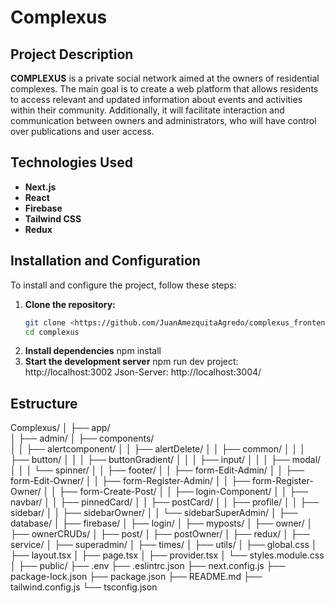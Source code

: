 # **Complexus**

## **Project Description**

**COMPLEXUS** is a private social network aimed at the owners of residential complexes. The main goal is to create a web platform that allows residents to access relevant and updated information about events and activities within their community. Additionally, it will facilitate interaction and communication between owners and administrators, who will have control over publications and user access.

## **Technologies Used**

- **Next.js**
- **React**
- **Firebase**
- **Tailwind CSS**
- **Redux**

## **Installation and Configuration**

To install and configure the project, follow these steps:

1. **Clone the repository:**
   ```bash
   git clone <https://github.com/JuanAmezquitaAgredo/complexus_frontend.git>
   cd complexus
2. **Install dependencies**
    npm install
3. **Start the development server**
    npm run dev
    project: http://localhost:3002
    Json-Server: http://localhost:3004/

## Estructure

Complexus/
│
├── app/                       
│   ├── admin/
│   ├── components/             
│   │   ├── alertcomponent/
│   │   ├── alertDelete/
│   │   ├── common/
│   │   │   ├── button/
│   │   │   ├── buttonGradient/
│   │   │   ├── input/
│   │   │   ├── modal/
│   │   │   └── spinner/
│   │   ├── footer/
│   │   ├── form-Edit-Admin/
│   │   ├── form-Edit-Owner/
│   │   ├── form-Register-Admin/
│   │   ├── form-Register-Owner/
│   │   ├── form-Create-Post/
│   │   ├── login-Component/
│   │   ├── navbar/
│   │   ├── pinnedCard/
│   │   ├── postCard/
│   │   ├── profile/
│   │   ├── sidebar/
│   │   ├── sidebarOwner/
│   │   └── sidebarSuperAdmin/
│   ├── database/
│   ├── firebase/
│   ├── login/
│   ├── myposts/
│   ├── owner/
│   ├── ownerCRUDs/
│   ├── post/
│   ├── postOwner/
│   ├── redux/
│   ├── service/
│   ├── superadmin/
│   ├── times/
│   ├── utils/
│   ├── global.css
│   ├── layout.tsx
│   ├── page.tsx
│   ├── provider.tsx
│   └── styles.module.css
│
├── public/
├── .env
├── .eslintrc.json
├── next.config.js
├── package-lock.json
├── package.json
├── README.md
├── tailwind.config.js
└── tsconfig.json



